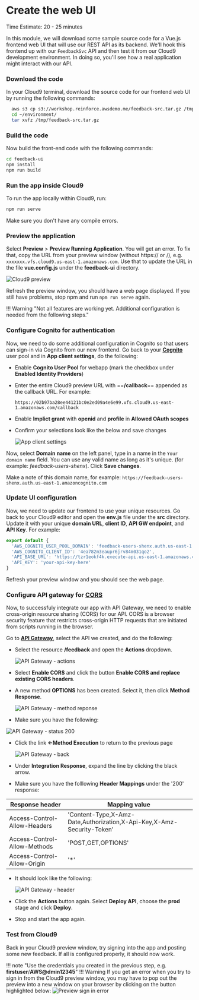 # Create the web UI
Time Estimate: 20 - 25 minutes  

In this module, we will download some sample source code for a Vue.js frontend web UI that will use our REST API as its backend. We'll hook this frontend up with our `FeedbackSvc` API and then test it from our Cloud9 development environment. In doing so, you'll see how a real application might interact with our API.

### Download the code 

In your Cloud9 terminal, download the source code for our frontend web UI by running the following commands:

```bash
  aws s3 cp s3://workshop.reinforce.awsdemo.me/feedback-src.tar.gz /tmp/
  cd ~/environment/
  tar xvfz /tmp/feedback-src.tar.gz
```

### Build the code

Now build the front-end code with the following commands:

```bash
cd feedback-ui
npm install
npm run build

```

### Run the app inside Cloud9

To run the app locally within Cloud9, run:

```bash
npm run serve
```

Make sure you don't have any compile errors.

### Preview the application

Select **Preview** > **Preview Running Application**. You will get an error. To fix that, copy the URL from your preview window (without https:// or /), e.g. `xxxxxxx.vfs.cloud9.us-east-1.amazonaws.com`. Use that to update the URL in the file __vue.config.js__ under the __feedback-ui__ directory.

![Cloud9 preview](../screenshots/screen9.png)

Refresh the preview window, you should have a web page displayed. If you still have problems, stop npm and run `npm run serve` again.

!!! Warning "Not all features are working yet. Additional configuration is needed from the following steps."

### Configure Cognito for authentication

Now, we need to do some additional configuration in Cognito so that users can sign-in via Cognito from our new frontend. Go back to your [**Cognito**](https://console.aws.amazon.com/cognito/home "AWS Cognito") user pool and in __App client settings__, do the following:

* Enable __Cognito User Pool__ for webapp (mark the checkbox under **Enabled Identity Providers**)
* Enter the entire Cloud9 preview URL with ==__/callback__== appended as the callback URL. For example:

    `https://02b97ba28ee44121bc0e2ed09a4e6e99.vfs.cloud9.us-east-1.amazonaws.com/callback`

* Enable **Implict grant** with __openid__ and __profile__ in __Allowed OAuth scopes__
* Confirm your selections look like the below and save changes  

  ![App client settings](../screenshots/clientsettings.png)

Now, select __Domain name__ on the left panel, type in a name in the `Your domain name` field. You can use any valid name as long as it's unique. (for example: _feedback-users-shenx_). Click **Save changes**.


Make a note of this domain name, for example: `https://feedback-users-shenx.auth.us-east-1.amazoncognito.com`

### Update UI configuration

Now, we need to update our frontend to use your unique resources. Go back to your Cloud9 editor and open the **env.js** file under the **src** directory. Update it with your unique __domain URL__, __client ID__, __API GW endpoint__, and __API Key__. For example:
```javascript
export default {
  'AWS_COGNITO_USER_POOL_DOMAIN': 'feedback-users-shenx.auth.us-east-1.amazoncognito.com',
  'AWS_COGNITO_CLIENT_ID': '4ea782m3eaupr6jrv84m031qo2',
  'API_BASE_URL': 'https://tzr1eokf4k.execute-api.us-east-1.amazonaws.com/prod',
  'API_KEY': 'your-api-key-here'
}
```

Refresh your preview window and you should see the web page.

### Configure API gateway for [CORS](https://en.wikipedia.org/wiki/Cross-origin_resource_sharing "CORS")

Now, to successfuly integrate our app with API Gateway, we need to enable cross-origin resource sharing (CORS) for our API. CORS is a browser security feature that restricts cross-origin HTTP requests that are initiated from scripts running in the browser. 

Go to [**API Gateway**](https://console.aws.amazon.com/apigateway/home "API GW"), select the API we created, and do the following:

* Select the resource __/feedback__ and open the __Actions__ dropdown.

  ![API Gateway - actions](../screenshots/api-gw-0.png)

* Select __Enable CORS__ and click the button __Enable CORS and replace existing CORS headers__.

* A new method __OPTIONS__ has been created. Select it, then click __Method Response__.

  ![API Gateway - method reponse](../screenshots/api-gw-1.png)

 * Make sure you have the following:

  ![API Gateway - status 200](../screenshots/api-gw-3.png)

* Click the link __<-Method Execution__ to return to the previous page

  ![API Gateway - back](../screenshots/api-gw-4.png)

* Under __Integration Response__, expand the line by clicking the black arrow.

* Make sure you have the folllowing __Header Mappings__ under the '200' response:

|Response header              |Mapping value|
|-----------------------------|-------------|
|Access-Control-Allow-Headers |'Content-Type,X-Amz-Date,Authorization,X-Api-Key,X-Amz-Security-Token'|	
|Access-Control-Allow-Methods|'POST,GET,OPTIONS'|
|Access-Control-Allow-Origin |'*'|

* It should look like the following:

  ![API Gateway - header](../screenshots/api-gw-5.png)

* Click the __Actions__ button again. Select __Deploy API__, choose the __prod__ stage and click __Deploy__.

* Stop and start the app again.

### Test from Cloud9

Back in your Cloud9 preview window, try signing into the app and posting some new feedback. If all is configured properly, it should now work.

!!! note "Use the credentials you created in the previous step, e.g. __firstuser__/__AWS@dmin12345__"
!!! Warning
    If you get an error when you try to sign in from the Cloud9 preview window, you may have to pop out the preview into a new window on your browser by clicking on the button highlighted below:
    ![Preview sign in error](../screenshots/previewpopout.png)
  


